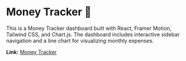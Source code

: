 # Money Tracker 💸

This is a Money Tracker dashboard built with React, Framer Motion, Tailwind CSS, and Chart.js. The dashboard includes interactive sidebar navigation and a line chart for visualizing monthly expenses.

**Link:** [Money Tracker](https://reactjs-money-tracker.netlify.app/)
